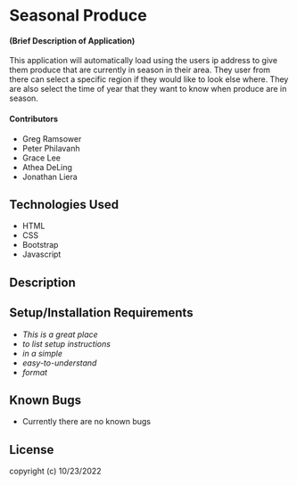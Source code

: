 # Seasonal Produce

#### (Brief Description of Application)
This application will automatically load using the users ip address to give them produce that are currently in season in their area. They user from there can select a specific region if they would like to look else where. They are also select the time of year that they want to know when produce are in season.
#### Contributors
  * Greg Ramsower
  * Peter Philavanh
  * Grace Lee
  * Athea DeLing
  * Jonathan Liera

## Technologies Used
  * HTML
  * CSS
  * Bootstrap
  * Javascript

## Description

## Setup/Installation Requirements

* _This is a great place_
* _to list setup instructions_
* _in a simple_
* _easy-to-understand_
* _format_

## Known Bugs
  * Currently there are no known bugs

## License
copyright (c) 10/23/2022